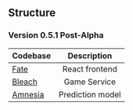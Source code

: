 ## Structure

### Version 0.5.1 Post-Alpha

| Codebase |      Description      |
| :------- | :-------------------: |
| [Fate](./fate)     |    React frontend     |
| [Bleach](./bleach)   |     Game Service      |
| [Amnesia](./amnesia)  |    Prediction model   |
